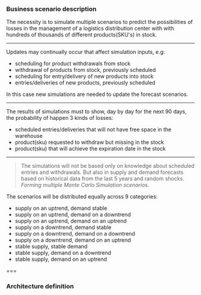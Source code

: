### Business scenario description

The necessity is to simulate multiple scenarios to predict the possibilities of losses in the management of a logistics distribution center with with hundreds of thousands of different products(SKU's) in stock.

---

Updates may continually occur that affect simulation inputs, e.g:
  - scheduling for product withdrawals from stock
  - withdrawal of products from stock, previously scheduled
  - scheduling for entry/delivery of new products into stock
  - entries/deliveries of new products, previously scheduled

In this case new simulations are needed to update the forecast scenarios.

---

The results of simulations must to show, day by day for the next 90 days, the probability of happen 3 kinds of losses:
- scheduled entries/deliveries that will not have free space in the warehouse
- product(sku) requested to withdraw but missing in the stock
- product(sku) that will achieve the expiration date in the stock

---


> The simulations will not be based only on knowledge about scheduled entries and withdrawals. But also in supply and demand forecasts based on historical data from the last 5 years and random shocks. *Forming multiple Monte Carlo Simulation scenarios.*


The scenarios will be distributed equally across 9 categories:
   - supply on an uptrend, demand stable
   - supply on an uptrend, demand on a downtrend
   - supply on an uptrend, demand on an uptrend
   - supply on a downtrend, demand stable
   - supply on a downtrend, demand on a downtrend
   - supply on a downtrend, demand on an uptrend
   - stable supply, stable demand
   - stable supply, demand on a downtrend
   - stable supply, demand on an uptrend

===

### Architecture definition